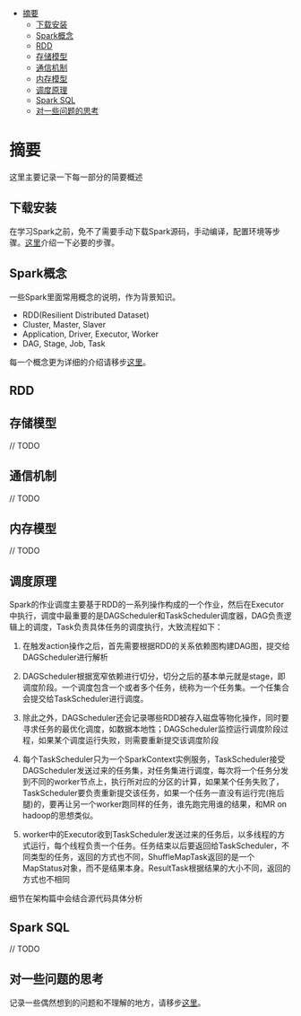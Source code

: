 <!-- TOC -->

- [摘要](#摘要)
    - [下载安装](#下载安装)
    - [Spark概念](#spark概念)
    - [RDD](#rdd)
    - [存储模型](#存储模型)
    - [通信机制](#通信机制)
    - [内存模型](#内存模型)
    - [调度原理](#调度原理)
    - [Spark SQL](#spark-sql)
    - [对一些问题的思考](#对一些问题的思考)

<!-- /TOC -->

# 摘要

这里主要记录一下每一部分的简要概述

## 下载安装

在学习Spark之前，免不了需要手动下载Spark源码，手动编译，配置环境等步骤。[这里](../install.md)介绍一下必要的步骤。


## Spark概念

一些Spark里面常用概念的说明，作为背景知识。

* RDD(Resilient Distributed Dataset)
* Cluster, Master, Slaver
* Application, Driver, Executor, Worker
* DAG, Stage, Job, Task

每一个概念更为详细的介绍请移步[这里](../concept.md)。

## RDD



## 存储模型

// TODO

## 通信机制

// TODO

## 内存模型

// TODO

## 调度原理

Spark的作业调度主要基于RDD的一系列操作构成的一个作业，然后在Executor中执行，调度中最重要的是DAGScheduler和TaskScheduler调度器，DAG负责逻辑上的调度，Task负责具体任务的调度执行，大致流程如下：

1. 在触发action操作之后，首先需要根据RDD的关系依赖图构建DAG图，提交给DAGScheduler进行解析

2. DAGScheduler根据宽窄依赖进行切分，切分之后的基本单元就是stage，即调度阶段。一个调度包含一个或者多个任务，统称为一个任务集。一个任集合会提交给TaskScheduler进行调度。

3. 除此之外，DAGScheduler还会记录哪些RDD被存入磁盘等物化操作，同时要寻求任务的最优化调度，如数据本地性；DAGScheduler监控运行调度阶段过程，如果某个调度运行失败，则需要重新提交该调度阶段

4. 每个TaskScheduler只为一个SparkContext实例服务，TaskScheduler接受DAGScheduler发送过来的任务集，对任务集进行调度，每次将一个任务分发到不同的worker节点上，执行所对应的分区的计算，如果某个任务失败了，TaskScheduler要负责重新提交该任务，如果一个任务一直没有运行完(拖后腿)的，要再让另一个worker跑同样的任务，谁先跑完用谁的结果，和MR on hadoop的思想类似。

5. worker中的Executor收到TaskScheduler发送过来的任务后，以多线程的方式运行，每个线程负责一个任务。任务结束以后要返回给TaskScheduler，不同类型的任务，返回的方式也不同，ShuffleMapTask返回的是一个MapStatus对象，而不是结果本身。ResultTask根据结果的大小不同，返回的方式也不相同

细节在架构篇中会结合源代码具体分析

## Spark SQL

// TODO


## 对一些问题的思考

记录一些偶然想到的问题和不理解的地方，请移步[这里](../QA.md)。

